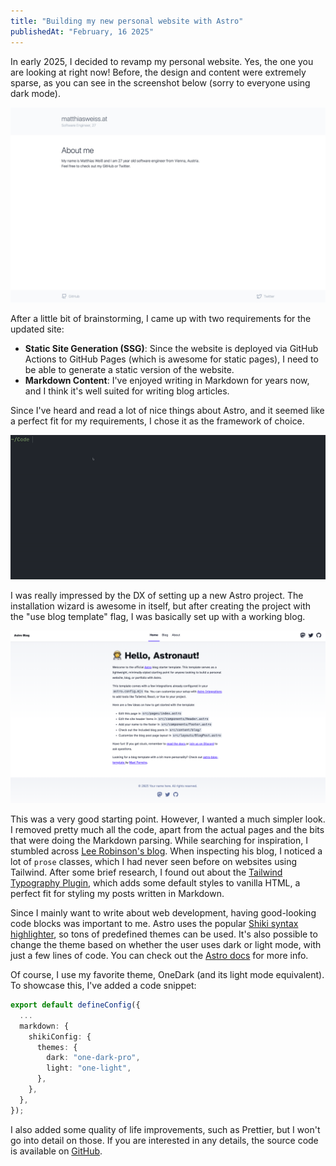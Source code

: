 ```yaml
---
title: "Building my new personal website with Astro"
publishedAt: "February, 16 2025"
---
```


In early 2025, I decided to revamp my personal website. Yes, the one you are looking at right now!
Before, the design and content were extremely sparse, as you can see in the screenshot below
(sorry to everyone using dark mode).

![Screenshot of my old website design](./assets/01_old_website_screenshot.jpeg)

After a little bit of brainstorming, I came up with two requirements for the updated site:

- **Static Site Generation (SSG)**: Since the website is deployed via GitHub Actions to GitHub Pages (which is awesome for static pages),
  I need to be able to generate a static version of the website.
- **Markdown Content**: I've enjoyed writing in Markdown for years now, and I think it's well suited for writing blog articles.

Since I've heard and read a lot of nice things about Astro, and it seemed like a perfect fit for my requirements, I chose it as the framework of choice.

![Screen recording of the installation flow of Astro](./assets/01_astro-installation.gif)

I was really impressed by the DX of setting up a new Astro project. The installation wizard is awesome in itself,
but after creating the project with the "use blog template" flag, I was basically set up with a working blog.

![Screenshot of the working blog after the installation](./assets/01_astro-blog-template.png)

This was a very good starting point. However, I wanted a much simpler look.
I removed pretty much all the code, apart from the actual pages and the bits that were doing the Markdown parsing.
While searching for inspiration, I stumbled across [Lee Robinson's blog](https://archive.leerob.io/blog). When
inspecting his blog, I noticed a lot of `prose` classes, which I had never seen before on websites using Tailwind.
After some brief research, I found out about the [Tailwind Typography Plugin](https://github.com/tailwindlabs/tailwindcss-typography),
which adds some default styles to vanilla HTML, a perfect fit for styling my posts written in Markdown.

Since I mainly want to write about web development, having good-looking code blocks was important to me.
Astro uses the popular [Shiki syntax highlighter](https://shiki.style/), so tons of predefined themes can be used.
It's also possible to change the theme based on whether the user uses dark or light mode, with just a few lines of code.
You can check out the [Astro docs](https://docs.astro.build/en/guides/syntax-highlighting/#setting-light-and-dark-mode-themes) for more info.

Of course, I use my favorite theme, OneDark (and its light mode equivalent). To showcase this, I've added a code snippet:

```ts
export default defineConfig({
  ...
  markdown: {
    shikiConfig: {
      themes: {
        dark: "one-dark-pro",
        light: "one-light",
      },
    },
  },
});
```

I also added some quality of life improvements, such as Prettier, but I won't go into detail on those.
If you are interested in any details, the source code is available on [GitHub](https://github.com/matthiasweiss/matthiasweiss.at).
